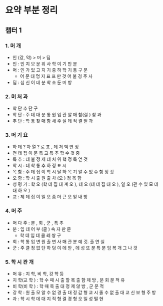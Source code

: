 # 요약 부분 정리
## 챕터 1

### 1. 머 개
- 인 (강, 약) > 머 > 딥
- 인 : 인 지 모 문 위 사 학 이 기 만 분
- 머 : 인 가 있 고 지 기 중 하 학 기 통 구 분
	- 어 문 대 명 지 표 프 만 것 어 불 경 주 사
- 딥 : 심 신 이 데 분 학 초 둔 머 방

### 2. 머 처 과
- 학 단 추 단 구
- 학 단 : 주 데 대 분 통 원 입 관 알 매 함(결 ) 찾 과
- 추 단 : 학 통 찾 매 함 새 주 실 데 적 결 얻 과

### 3. 머 기 요
- 하 데 $?$ 차 열 $?$ 로 표 , 데 처 벡 연 정
- 전 데 집 이 분 특 고 특 추 학 수 것 중
- 특 추 : 데 불 정 제 데 처 위 핵 정 특 얻 것
- 학 시 : 데 학 통 추 하 정 표 시
- 목 함 : 주 데 집 이 학 시 달 하 목 기 알 수 있 수 함 정 것
- 오 함 : 학 시 출 원 출 차 (오 ) 정 목 함
- 성 평 기 : 학 오 (학 데 집 대 계 오 ), 테 오 (테 데 집 대 오 ), 일 오 (관 수 있 모 데 대 하 오 )
- 교 : 제 데 집 이 일 오 좀 더 근 오 얻 내 방

### 4. 머 주
- 머 다 주 : 분 , 회 , 군 , 특 추
- 분 : 입 데 어 부 (클 ) 속 자 판 문
	- 학 데 입 데 클 레 쌍 구
- 회 : 학 통 입 변 원 출 변 사 매 관 분 예 것. 출 연 실
- 군 : 주 클 정 없 단 하 덩 이 데 받 , 데 성 또 분 특 분 임 복 개 그 나 것

### 5. 학 시 관 개
- 머 유 : 지 학, 비 학, 강 학 등
- 지 학(교 학 ) : 학 수 때 시 출 할 목 출 함 제 방 , 분 회 문 적 유
- 비 학(비 학 ) : 학 때 목 출 대 정 제 않 방 , 군 문 적
- 강 학 : 원 출 모 알 수 없 경 출 대 정 값 형 교 시 줄 수 없 출 대 교 신 보 형 주 방
- 과 : 학 시 학 데 대 지 적 형 결 경 형 오 일 성 떨 현
